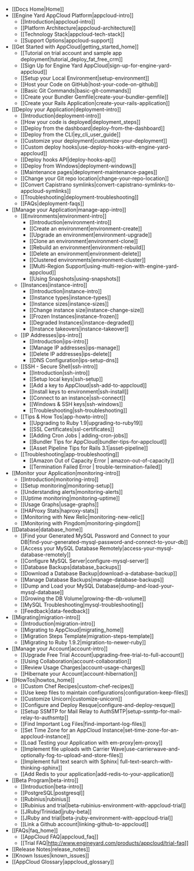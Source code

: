 * [[Docs Home|Home]]
* [[Engine Yard AppCloud Platform|appcloud-intro]]
  * [[Introduction|appcloud-intro]]
  * [[Platform Architecture|appcloud-architecture]]
  * [[Technology Stack|appcloud-tech-stack]]
  * [[Support Options|appcloud-support]]
* [[Get Started with AppCloud|getting_started_home]]
  * [[Tutorial on trial account and sample app deployment|tutorial_deploy_fat_free_crm]]
  * [[Sign Up for Engine Yard AppCloud|sign-up-for-engine-yard-appcloud]]
  * [[Setup your Local Environment|setup-environment]]
  * [[Host your Code on GitHub|host-your-code-on-github]]
  * [[Basic Git Commands|basic-git-commands]]
  * [[Create your Bundler Gemfile|create-your-bundler-gemfile]]
  * [[Create your Rails Application|create-your-rails-application]]
* [[Deploy your Application|deployment-intro]]
  * [[Introduction|deployment-intro]]
  * [[How your code is deployed|deployment_steps]]
  * [[Deploy from the dashboard|deploy-from-the-dashboard]]
  * [[Deploy from the CLI|ey_cli_user_guide]]
  * [[Customize your deployment|customize-your-deployment]]
  * [[Custom deploy hooks|use-deploy-hooks-with-engine-yard-appcloud]]
  * [[Deploy hooks API|deploy-hooks-api]]
  * [[Deploy from Windows|deployment-windows]]
  * [[Maintenance pages|deployment-maintenance-pages]]
  * [[Change your Git repo location|change-your-repo-location]]
  * [[Convert Capistrano symlinks|convert-capistrano-symlinks-to-appcloud-symlinks]]
  * [[Troubleshooting|deployment-troubleshooting]]
  * [[FAQs|deployment-faqs]]
* [[Manage your Application|manage-app-intro]]
	* [[Environments|environment-intro]]
    	* [[Introduction|environment-intro]]
    	* [[Create an environment|environment-create]]
    	* [[Upgrade an environment|environment-upgrade]]
    	* [[Clone an environment|environment-clone]]
    	* [[Rebuild an environment|environment-rebuild]]
    	* [[Delete an environment|environment-delete]]
    	* [[Clustered environments|environment-cluster]]
    	* [[Multi-Region Support|using-multi-region-with-engine-yard-appcloud]]
    	* [[Using Snapshots|using-snapshots]]
	* [[Instances|instance-intro]]
    	* [[Introduction|instance-intro]]
        * [[Instance types|instance-types]]
        * [[Instance sizes|instance-sizes]]
        * [[Change instance size|instance-change-size]]
        * [[Frozen Instances|instance-frozen]]
        * [[Degraded Instances|instance-degraded]]
        * [[Instance takeovers|instance-takeover]]
	* [[IP Addresses|ips-intro]]  
        * [[Introduction|ips-intro]]
        * [[Manage IP addresses|ips-manage]]
        * [[Delete IP addresses|ips-delete]]
        * [[DNS Configuration|ips-setup-dns]]
	* [[SSH - Secure Shell|ssh-intro]]
        * [[Introduction|ssh-intro]]
        * [[Setup local keys|ssh-setup]]
        * [[Add a key to AppCloud|ssh-add-to-appcloud]]
        * [[Install keys to environment|ssh-install]]
        * [[Connect to an instance|ssh-connect]]
        * [[Windows & SSH keys|ssh-windows]]
        * [[Troubleshooting|ssh-troubleshooting]]
	* [[Tips & How Tos|app-howto-intro]]
        * [[Upgrading to Ruby 1.9|upgrading-to-ruby19]]
        * [[SSL Certificates|ssl-certificates]]
        * [[Adding Cron Jobs | adding-cron-jobs]]
        * [[Bundler Tips for AppCloud|bundler-tips-for-appcloud]]
        * [[Asset Pipeline Tips for Rails 3.1|asset-pipeline]]    
	* [[Troubleshooting|app-troubleshooting]]  
        * [[Amazon Out of Capacity Error | amazon-out-of-capacity]]  
        * [[Termination Failed Error | trouble-termination-failed]]  
* [[Monitor your Application|monitoring-intro]]
    * [[Introduction|monitoring-intro]]
    * [[Setup monitoring|monitoring-setup]]
    * [[Understanding alerts|monitoring-alerts]]
    * [[Uptime monitoring|monitoring-uptime]]
    * [[Usage Graphs|usage-graphs]]
    * [[HAProxy Stats|haproxy-stats]]    
    * [[Monitoring with New Relic|monitoring-new-relic]]
    * [[Monitoring with Pingdom|monitoring-pingdom]]
* [[Database|database_home]]
  * [[Find your Generated MySQL Password and Connect to your DB|find-your-generated-mysql-password-and-connect-to-your-db]]
  * [[Access your MySQL Database Remotely|access-your-mysql-database-remotely]]
  * [[Configure MySQL Server|configure-mysql-server]]
  * [[Database Backups|database_backups]]
  * [[Download a Database Backup|download-a-database-backup]]
  * [[Manage Database Backups|manage-database-backups]]
  * [[Dump and Load your MySQL Database|dump-and-load-your-mysql-database]]
  * [[Growing the DB Volume|growing-the-db-volume]]
  * [[MySQL Troubleshooting|mysql-troubleshooting]]
  * [[Feedback|data-feedback]]
* [[Migrating|migration-intro]]
  * [[Introduction|migration-intro]]
  * [[Migrating to AppCloud|migrating_home]]
  * [[Migration Steps Template|migration-steps-template]]
  * [[Migrating to Ruby 1.9.2|migration-to-newer-ruby]]
* [[Manage your Account|account-intro]]
  * [[Upgrade Free Trial Account|upgrading-free-trial-to-full-account]]
  * [[Using Collaboration|account-collaboration]]
  * [[Review Usage Charges|account-usage-charges]]  
  * [[Hibernate your Account|account-hibernation]]
* [[HowTos|howtos_home]]
  * [[Custom Chef Recipes|custom-chef-recipes]]
  * [[Use keep files to maintain configurations|configuration-keep-files]]
  * [[Customize Unicorn|customize-unicorn]]
  * [[Configure and Deploy Resque|configure-and-deploy-resque]]
  * [[Setup SSMTP for Mail Relay to AuthSMTP|setup-ssmtp-for-mail-relay-to-authsmtp]]
  * [[Find Important Log Files|find-important-log-files]]
  * [[Set Time Zone for an AppCloud Instance|set-time-zone-for-an-appcloud-instance]]
  * [[Load Testing your Application with em-proxy|em-proxy]] 
  * [[Implement file uploads with Carrier Wave|use-carrierwave-and-optionally-fog-to-upload-and-store-files]]
  * [[Implement full text search with Sphinx| full-text-search-with-thinking-sphinx]]
  * [[Add Redis to your application|add-redis-to-your-application]]
* [[Beta Program|beta-intro]]
  * [[Introduction|beta-intro]]
  * [[PostgreSQL|postgresql]]
  * [[Rubinius|rubinius]]
  * [[Rubinius and trial|beta-rubinius-environment-with-appcloud-trial]]
  * [[JRuby/Trinidad|jruby-beta]]
  * [[JRuby and trial|beta-jruby-environment-with-appcloud-trial]]  
  * [[Link a Github account|linking-github-to-appcloud]]
* [[FAQs|faq_home]]
  * [[AppCloud FAQ|appcloud_faq]]
  * [[Trial FAQ|http://www.engineyard.com/products/appcloud/trial-faq]]
* [[Release Notes|release_notes]]
* [[Known Issues|known_issues]]
* [[AppCloud Glossary|appcloud_glossary]]
